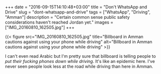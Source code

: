 +++
date = "2016-09-15T14:10:48+03:00"
title = "Don't WhatsApp and Drive"
slug = "dont-whatsapp-and-drive"
tags = ["WhatsApp", "Driving", "Amman"]
description = "Certain common sense public safety considerations haven't reached Jordan yet."
images = ["IMG_20160810_162505.jpg"]
+++

{{< figure src="IMG_20160810_162505.jpg" title="Billboard in Amman cautions against using your phone while driving" alt="Billboard in Amman cautions against using your phone while driving" >}}

I can't even read Arabic but I'm pretty sure that billboard is telling people to *put their fucking phones down while driving*. It's like an epidemic here. I've never seen people look less at the road while driving than here in Amman.

<!--more-->

